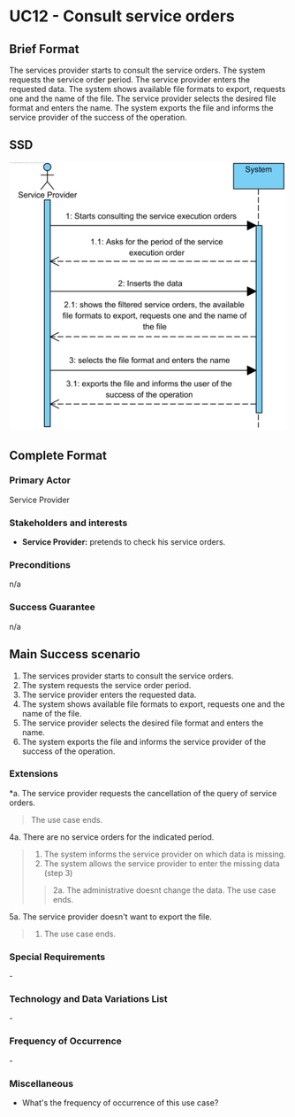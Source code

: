 ﻿# UC12 - Consult service orders

## Brief Format

The services provider starts to consult the service orders. The system requests the service order period. The service provider enters the requested data. The system shows available file formats to export, requests one and the name of the file. The service provider selects the desired file format and enters the name. The system exports the file and informs the service provider of the success of the operation.

## SSD
![SSD_UC12_IT4.png](SSD_UC12_IT4.png)

## Complete Format

### Primary Actor

Service Provider

### Stakeholders and interests
* **Service Provider:** pretends to check his service orders.

### Preconditions
n/a

### Success Guarantee
n/a

## Main Success scenario

1. The services provider starts to consult the service orders.
2. The system requests the service order period.
3. The service provider enters the requested data.
4. The system shows available file formats to export, requests one and the name of the file.
5. The service provider selects the desired file format and enters the name.
6. The system exports the file and informs the service provider of the success of the operation.

### Extensions

*a. The service provider requests the cancellation of the query of service orders.

> The use case ends.

4a. There are no service orders for the indicated period.
> 1. The system informs the service provider on which data is missing.
> 2. The system allows the service provider to enter the missing data (step 3)
> > 2a. The administrative doesnt change the data. The use case ends.

5a. The service provider doesn't want to export the file.
> 1. The use case ends.

### Special Requirements
\-

### Technology and Data Variations List
\-

### Frequency of Occurrence
\-

### Miscellaneous

* What's the frequency of occurrence of this use case?